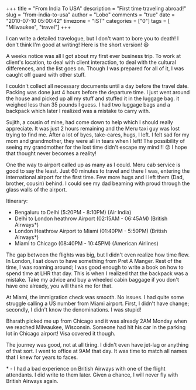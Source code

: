 +++
title = "From India To USA"
description = "First time traveling abroad!"
slug = "from-india-to-usa"
author = "Lobo"
comments = "true"
date = "2010-07-10 05:00:42"
timezone = "IST"
categories = ["0"]
tags = [ "Milwaukee", "travel"]
+++

I can write a detailed travelogue, but I don't want to bore you to death! I don't think I'm good at writing! Here is the short version! :smiley:

A weeks notice was all I got about my first ever business trip. To work at client's location, to deal with client interaction, to deal with the cultural differences, and the list goes on. Though I was prepared for all of it, I was caught off guard with other stuff.

I couldn't collect all necessary documents until a day before the travel date. Packing was done just 4 hours before the departure time. I just went around the house and picked up all my stuff and stuffed it in the luggage bag. it weighed less than 35 pounds I guess. I had two luggage bags and a backpack which later I realized was a mistake to carry with.

Sujith, a cousin of mine, had come down to help which I should really appreciate. It was just 2 hours remaining and the Meru taxi guy was lost trying to find me. After a lot of byes, take-cares, hugs, I left. I felt sad for my mom and grandmother, they were all in tears when I left! The possibility of seeing my grandmother for the lost time didn't escape my mind!!! :worried: I hope that thought never becomes a reality!

One the way to airport called up as many as I could. Meru cab service is good to say the least. Just 60 minutes to travel and there I was, entering the international airport for the first time. Few more hugs and I left them (Dad, brother, cousin) behind. I could see my dad beaming with proud through the glass walls of the airport.

Itinerary:  

- Bengaluru to Delhi (5:20PM - 8:10PM) (Air India)  
- Delhi to London heathrow Airport (02:15AM - 06:45AM) (British Airways*)  
- London Heathrow Airport to Miami (01:40PM - 5:50PM) (British Airways*)  
- Miami to Chicago (08:40PM - 10:45PM) (American Airlines)

The gap between the flights was big, but I didn't even realize how time flew. In London, I sat down to have something from Pret A Manger. Rest of the time, I was roaming around; I was good enough to write a book on how to spend time at LHR that day. This is when I realized that the backpack was a mistake. Take my advice and buy a wheeled cabin baggage if you don't have one already, you will thank me for that.

At Miami, the immigration check was smooth. No issues. I had quite some struggle calling a US number from Miami airport. First, I didn't have change; secondly, I didn't know the denominations. I was stupid!

Bharath picked me up from Chicago and it was already 2AM Monday when we reached Milwaukee, Wisconsin. Someone had hit his car in the parking lot in Chicago airport! Visa covered it though.

The journey was good, not at all tiring. I didn't even have jet-lag or anything of that sort. I went to office at 9AM that day. It was time to match all names that I knew for years to faces.

\* - I had a bad experience on British Airways with one of the flight attendants. I did write to them later. Given a chance, I will never fly with British Airways again.
